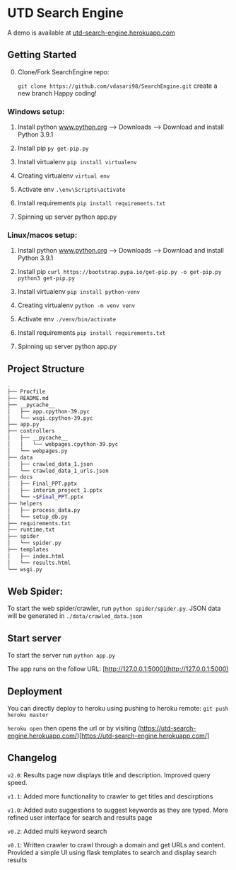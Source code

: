 # UTD Search Engine

A demo is available at [utd-search-engine.herokuapp.com](https://utd-search-engine.herokuapp.com/)

## Getting Started
0. Clone/Fork SearchEngine repo:

    `git clone https://github.com/vdasari98/SearchEngine.git`
    create a new branch
    Happy coding!

### Windows setup:
1. Install python
    www.python.org --> Downloads --> Download and install Python 3.9.1

2. Install pip
    `py get-pip.py`

3. Install virtualenv
    `pip install virtualenv`

4. Creating virtualenv
    `virtual env`

5. Activate env
    `.\env\Scripts\activate`

6. Install requirements
    `pip install requirements.txt`

7. Spinning up server
    python app.py

### Linux/macos setup:
1. Install python
    www.python.org --> Downloads --> Download and install Python 3.9.1

2. Install pip
    `curl https://bootstrap.pypa.io/get-pip.py -o get-pip.py`
    `python3 get-pip.py`

3. Install virtualenv
    `pip install python-venv`

4. Creating virtualenv
    `python -m venv venv`

5. Activate env
    `./venv/bin/activate`

6. Install requirements
    `pip install requirements.txt`

7. Spinning up server
    python app.py


## Project Structure

```bash
.
├── Procfile
├── README.md
├── __pycache__
│   ├── app.cpython-39.pyc
│   └── wsgi.cpython-39.pyc
├── app.py
├── controllers
│   ├── __pycache__
│   │   └── webpages.cpython-39.pyc
│   └── webpages.py
├── data
│   ├── crawled_data_1.json
│   └── crawled_data_1_urls.json
├── docs
│   ├── Final_PPT.pptx
│   ├── interim_project_1.pptx
│   └── ~$Final_PPT.pptx
├── helpers
│   ├── process_data.py
│   └── setup_db.py
├── requirements.txt
├── runtime.txt
├── spider
│   └── spider.py
├── templates
│   ├── index.html
│   └── results.html
└── wsgi.py
```

## Web Spider:

To start the web spider/crawler, run `python spider/spider.py`. JSON data will be generated in `./data/crawled_data.json`

## Start server

To start the server run `python app.py`

The app runs on the follow URL: [http://127.0.0.1:5000](http://127.0.0.1:5000)

## Deployment

You can directly deploy to heroku using pushing to heroku remote:
`git push heroku master`

`heroku open` then opens the url or by visiting (https://utd-search-engine.herokuapp.com/)[https://utd-search-engine.herokuapp.com/]

## Changelog
`v2.0`: Results page now displays title and description. Improved query speed.

`v1.1`: Added more functionality to crawler to get titles and descirptions

`v1.0`: Added auto suggestions to suggest keywords as they are typed. More refined user interface for search and results page

`v0.2`: Added multi keyword search

`v0.1`: Written crawler to crawl through a domain and get URLs and content. Provided a simple UI using flask templates to search and display search results

